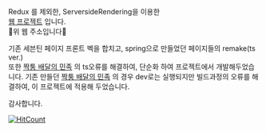 Redux 를 제외한, ServersideRendering을 이용한     
[웹 프로젝트](http://suhyeon.shop/) 입니다.       
🔼위 웹 주소입니다🔼

기존 세븐틴 페이지 프론트 벡을 합치고, 
spring으로 만들었던 페이지들의 remake(ts ver.)       
또한 [짝퉁 배달의 민족](https://github.com/SuhyeonP/Serverside-Type-Next) 의 ts오류를 해결하여, 
단순화 하여 프로젝트에서 개발해두었습니다.
기존 만들던 [짝퉁 배달의 민족](https://github.com/SuhyeonP/Serverside-Type-Next) 의 경우 dev로는 실행되지만 빌드과정의 오류를
해결하여, 이 프로젝트에 적용해 두었습니다. 

감사합니다.
           
[![HitCount](http://hits.dwyl.com/suhyeonP/trello.svg)](http://hits.dwyl.com/suhyeonP/AllRemake)
